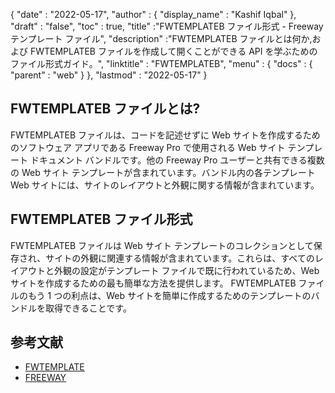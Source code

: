 {
  "date" : "2022-05-17",
  "author" : {
    "display_name" : "Kashif Iqbal"
},
  "draft" : "false",
  "toc" : true,
  "title" :"FWTEMPLATEB ファイル形式 - Freeway テンプレート ファイル",
  "description" :"FWTEMPLATEB ファイルとは何か,および FWTEMPLATEB ファイルを作成して開くことができる API を学ぶためのファイル形式ガイド。",
  "linktitle" : "FWTEMPLATEB",
  "menu" : {
    "docs" : {
      "parent" : "web"
}
},
  "lastmod" : "2022-05-17"
}

## FWTEMPLATEB ファイルとは?

FWTEMPLATEB ファイルは、コードを記述せずに Web サイトを作成するためのソフトウェア アプリである Freeway Pro で使用される Web サイト テンプレート ドキュメント バンドルです。他の Freeway Pro ユーザーと共有できる複数の Web サイト テンプレートが含まれています。バンドル内の各テンプレート Web サイトには、サイトのレイアウトと外観に関する情報が含まれています。

## FWTEMPLATEB ファイル形式

FWTEMPLATEB ファイルは Web サイト テンプレートのコレクションとして保存され、サイトの外観に関連する情報が含まれています。これらは、すべてのレイアウトと外観の設定がテンプレート ファイルで既に行われているため、Web サイトを作成するための最も簡単な方法を提供します。 FWTEMPLATEB ファイルのもう 1 つの利点は、Web サイトを簡単に作成するためのテンプレートのバンドルを取得できることです。

## 参考文献

* [FWTEMPLATE](/ja/web/fwtemplate/)
* [FREEWAY](/ja/web/freeway/)


